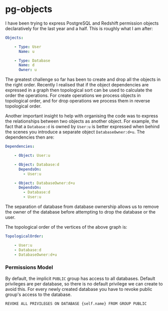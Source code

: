 # pg-objects

I have been trying to express PostgreSQL and Redshift permission objects declaratively 
for the last year and a half. This is roughly what I am after: 

```yaml
Objects:

    - Type: User
      Name: u

    - Type: Database
      Name: d
      Owner: u
```

The greatest challenge so far has been to create and drop all the objects in the right
order. Recently I realised that if the object dependencies are expressed 
in a graph then topological sort can be used to calculate the order the operations.
For create operations we process objects in topological order, and for drop operations we
process them in reverse topological order.

Another important insight to help with organising the code was to express 
the relationships between two objects as another object. For example, the fact that
a `Database:d` is owned by `User:u` is better expressed when behind the scenes
you introduce a separate object `DatabaseOwner:d+u`. The dependencies then are:

```yaml
Dependencies:

    - Object: User:u

    - Object: Database:d
      DependsOn:
        - User:u

    - Object: DatabaseOwner:d+u
      DependsOn:
        - Database:d
        - User:u

```

The separation of database from database ownership allows us to remove the owner of the database
before attempting to drop the database or the user.

The topological order of the vertices of the above graph is:

```yaml
TopologicalOrder:

    - User:u
    - Database:d
    - DatabaseOwner:d+u
```


### Permissions Model

By default, the implicit `PUBLIC` group has access to all databases. Default privileges 
are per database, so there is no default privilege we can create to avoid this. For every newly
created database you have to revoke public group's access to the database.
  
    REVOKE ALL PRIVILEGES ON DATABASE {self.name} FROM GROUP PUBLIC

